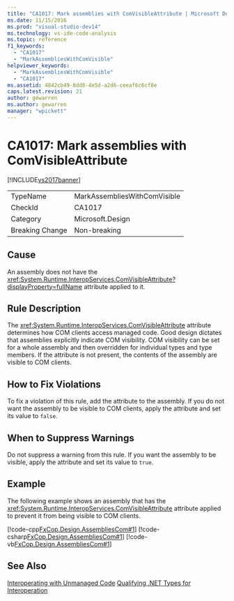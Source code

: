 ```yaml
---
title: "CA1017: Mark assemblies with ComVisibleAttribute | Microsoft Docs"
ms.date: 11/15/2016
ms.prod: "visual-studio-dev14"
ms.technology: vs-ide-code-analysis
ms.topic: reference
f1_keywords:
  - "CA1017"
  - "MarkAssembliesWithComVisible"
helpviewer_keywords:
  - "MarkAssembliesWithComVisible"
  - "CA1017"
ms.assetid: 4842cb49-8dd8-4e5d-a2d6-ceeaf6c6cf8e
caps.latest.revision: 21
author: gewarren
ms.author: gewarren
manager: "wpickett"
---
```

# CA1017: Mark assemblies with ComVisibleAttribute
[!INCLUDE[vs2017banner](../includes/vs2017banner.md)]

|||
|-|-|
|TypeName|MarkAssembliesWithComVisible|
|CheckId|CA1017|
|Category|Microsoft.Design|
|Breaking Change|Non-breaking|

## Cause
 An assembly does not have the <xref:System.Runtime.InteropServices.ComVisibleAttribute?displayProperty=fullName> attribute applied to it.

## Rule Description
 The <xref:System.Runtime.InteropServices.ComVisibleAttribute> attribute determines how COM clients access managed code. Good design dictates that assemblies explicitly indicate COM visibility. COM visibility can be set for a whole assembly and then overridden for individual types and type members. If the attribute is not present, the contents of the assembly are visible to COM clients.

## How to Fix Violations
 To fix a violation of this rule, add the attribute to the assembly. If you do not want the assembly to be visible to COM clients, apply the attribute and set its value to `false`.

## When to Suppress Warnings
 Do not suppress a warning from this rule. If you want the assembly to be visible, apply the attribute and set its value to `true`.

## Example
 The following example shows an assembly that has the <xref:System.Runtime.InteropServices.ComVisibleAttribute> attribute applied to prevent it from being visible to COM clients.

 [!code-cpp[FxCop.Design.AssembliesCom#1](../snippets/cpp/VS_Snippets_CodeAnalysis/FxCop.Design.AssembliesCom/cpp/FxCop.Design.AssembliesCom.cpp#1)]
 [!code-csharp[FxCop.Design.AssembliesCom#1](../snippets/csharp/VS_Snippets_CodeAnalysis/FxCop.Design.AssembliesCom/cs/FxCop.Design.AssembliesCom.cs#1)]
 [!code-vb[FxCop.Design.AssembliesCom#1](../snippets/visualbasic/VS_Snippets_CodeAnalysis/FxCop.Design.AssembliesCom/vb/FxCop.Design.AssembliesCom.vb#1)]

## See Also
 [Interoperating with Unmanaged Code](https://msdn.microsoft.com/library/ccb68ce7-b0e9-4ffb-839d-03b1cd2c1258)
 [Qualifying .NET Types for Interoperation](https://msdn.microsoft.com/library/4b8afb52-fb8d-4e65-b47c-fd82956a3cdd)
